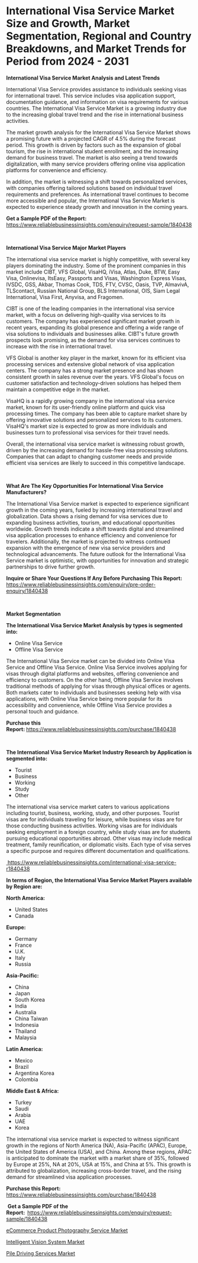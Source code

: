 <p><h1>International Visa Service Market Size and Growth, Market Segmentation, Regional and Country Breakdowns, and Market Trends for Period from 2024 -  2031</h1></p><p><strong>International Visa Service Market Analysis and Latest Trends</strong></p>
<p><p>International Visa Service provides assistance to individuals seeking visas for international travel. This service includes visa application support, documentation guidance, and information on visa requirements for various countries. The International Visa Service Market is a growing industry due to the increasing global travel trend and the rise in international business activities.</p><p>The market growth analysis for the International Visa Service Market shows a promising future with a projected CAGR of 4.5% during the forecast period. This growth is driven by factors such as the expansion of global tourism, the rise in international student enrollment, and the increasing demand for business travel. The market is also seeing a trend towards digitalization, with many service providers offering online visa application platforms for convenience and efficiency.</p><p>In addition, the market is witnessing a shift towards personalized services, with companies offering tailored solutions based on individual travel requirements and preferences. As international travel continues to become more accessible and popular, the International Visa Service Market is expected to experience steady growth and innovation in the coming years.</p></p>
<p><strong>Get a Sample PDF of the Report:&nbsp;</strong> <a href="https://www.reliablebusinessinsights.com/enquiry/request-sample/1840438">https://www.reliablebusinessinsights.com/enquiry/request-sample/1840438</a></p>
<p>&nbsp;</p>
<p><strong>International Visa Service Major Market Players</strong></p>
<p><p>The international visa service market is highly competitive, with several key players dominating the industry. Some of the prominent companies in this market include CIBT, VFS Global, VisaHQ, iVisa, Atlas, Duke, BTW, Easy Visa, Onlinevisa, ItsEasy, Passports and Visas, Washington Express Visas, IVSDC, GSS, Akbar, Thomas Cook, TDS, FTV, CVSC, Oasis, TVP, AlmavivA, TLScontact, Russian National Group, BLS International, OIS, Siam Legal International, Visa First, Anyvisa, and Fragomen.</p><p>CIBT is one of the leading companies in the international visa service market, with a focus on delivering high-quality visa services to its customers. The company has experienced significant market growth in recent years, expanding its global presence and offering a wide range of visa solutions to individuals and businesses alike. CIBT's future growth prospects look promising, as the demand for visa services continues to increase with the rise in international travel.</p><p>VFS Global is another key player in the market, known for its efficient visa processing services and extensive global network of visa application centers. The company has a strong market presence and has shown consistent growth in sales revenue over the years. VFS Global's focus on customer satisfaction and technology-driven solutions has helped them maintain a competitive edge in the market.</p><p>VisaHQ is a rapidly growing company in the international visa service market, known for its user-friendly online platform and quick visa processing times. The company has been able to capture market share by offering innovative solutions and personalized services to its customers. VisaHQ's market size is expected to grow as more individuals and businesses turn to professional visa services for their travel needs.</p><p>Overall, the international visa service market is witnessing robust growth, driven by the increasing demand for hassle-free visa processing solutions. Companies that can adapt to changing customer needs and provide efficient visa services are likely to succeed in this competitive landscape.</p></p>
<p>&nbsp;</p>
<p><strong>What Are The Key Opportunities For International Visa Service Manufacturers?</strong></p>
<p><p>The International Visa Service market is expected to experience significant growth in the coming years, fueled by increasing international travel and globalization. Data shows a rising demand for visa services due to expanding business activities, tourism, and educational opportunities worldwide. Growth trends indicate a shift towards digital and streamlined visa application processes to enhance efficiency and convenience for travelers. Additionally, the market is projected to witness continued expansion with the emergence of new visa service providers and technological advancements. The future outlook for the International Visa Service market is optimistic, with opportunities for innovation and strategic partnerships to drive further growth.</p></p>
<p><strong>Inquire or Share Your Questions If Any Before Purchasing This Report:</strong> <a href="https://www.reliablebusinessinsights.com/enquiry/pre-order-enquiry/1840438">https://www.reliablebusinessinsights.com/enquiry/pre-order-enquiry/1840438</a></p>
<p>&nbsp;</p>
<p><strong>Market Segmentation</strong></p>
<p><strong>The International Visa Service Market Analysis by types is segmented into:</strong></p>
<p><ul><li>Online Visa Service</li><li>Offline Visa Service</li></ul></p>
<p><p>The International Visa Service market can be divided into Online Visa Service and Offline Visa Service. Online Visa Service involves applying for visas through digital platforms and websites, offering convenience and efficiency to customers. On the other hand, Offline Visa Service involves traditional methods of applying for visas through physical offices or agents. Both markets cater to individuals and businesses seeking help with visa applications, with Online Visa Service being more popular for its accessibility and convenience, while Offline Visa Service provides a personal touch and guidance.</p></p>
<p><strong>Purchase this Report:&nbsp;</strong><a href="https://www.reliablebusinessinsights.com/purchase/1840438">https://www.reliablebusinessinsights.com/purchase/1840438</a></p>
<p>&nbsp;</p>
<p><strong>The International Visa Service Market Industry Research by Application is segmented into:</strong></p>
<p><ul><li>Tourist</li><li>Business</li><li>Working</li><li>Study</li><li>Other</li></ul></p>
<p><p>The international visa service market caters to various applications including tourist, business, working, study, and other purposes. Tourist visas are for individuals traveling for leisure, while business visas are for those conducting business activities. Working visas are for individuals seeking employment in a foreign country, while study visas are for students pursuing educational opportunities abroad. Other visas may include medical treatment, family reunification, or diplomatic visits. Each type of visa serves a specific purpose and requires different documentation and qualifications.</p></p>
<p><a href="https://www.reliablebusinessinsights.com/international-visa-service-r1840438">&nbsp;https://www.reliablebusinessinsights.com/international-visa-service-r1840438</a></p>
<p><strong>In terms of Region, the International Visa Service Market Players available by Region are:</strong></p>
<p>
    <p> <strong> North America: </strong>
        <ul>
            <li>United States</li>
            <li>Canada</li>
        </ul>
        </p> 
    <p> <strong> Europe: </strong>
        <ul>
            <li>Germany</li>
            <li>France</li>
            <li>U.K.</li>
            <li>Italy</li>
            <li>Russia</li>
        </ul>
        </p> 
    <p> <strong> Asia-Pacific: </strong>
        <ul>
            <li>China</li>
            <li>Japan</li>
            <li>South Korea</li>
            <li>India</li>
            <li>Australia</li>
            <li>China Taiwan</li>
            <li>Indonesia</li>
            <li>Thailand</li>
            <li>Malaysia</li>
        </ul>
        </p> 
    <p> <strong> Latin America: </strong>
        <ul>
            <li>Mexico</li>
            <li>Brazil</li>
            <li>Argentina Korea</li>
            <li>Colombia</li>
        </ul>
        </p> 
    <p> <strong> Middle East & Africa: </strong>
        <ul>
            <li>Turkey</li>
            <li>Saudi</li>
            <li>Arabia</li>
            <li>UAE</li>
            <li>Korea</li>
        </ul>
    </p>
    </p>
<p><p>The international visa service market is expected to witness significant growth in the regions of North America (NA), Asia-Pacific (APAC), Europe, the United States of America (USA), and China. Among these regions, APAC is anticipated to dominate the market with a market share of 35%, followed by Europe at 25%, NA at 20%, USA at 15%, and China at 5%. This growth is attributed to globalization, increasing cross-border travel, and the rising demand for streamlined visa application processes.</p></p>
<p><strong>Purchase this Report: </strong><a href="https://www.reliablebusinessinsights.com/purchase/1840438">https://www.reliablebusinessinsights.com/purchase/1840438</a></p>
<p>&nbsp;<strong>Get a Sample PDF of the Report:&nbsp;&nbsp;</strong><a href="https://www.reliablebusinessinsights.com/enquiry/request-sample/1840438">https://www.reliablebusinessinsights.com/enquiry/request-sample/1840438</a></p>
<p><strong></strong></p>
<p><p><a href="https://github.com/LarryPearsongXXfvf/Market-Research-Report-List-1/blob/main/ecommerce-product-photography-service-market.md">eCommerce Product Photography Service Market</a></p><p><a href="https://github.com/hrhzhypq19/Market-Research-Report-List-1/blob/main/intelligent-vision-system-market.md">Intelligent Vision System Market</a></p><p><a href="https://github.com/brendafegmorris532/Market-Research-Report-List-1/blob/main/pile-driving-services-market.md">Pile Driving Services Market</a></p></p>